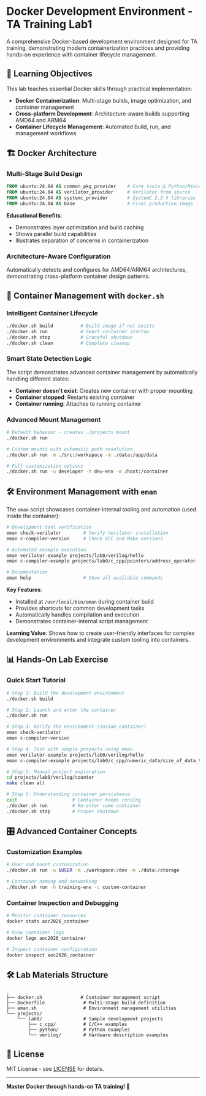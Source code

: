 # Docker Development Environment - TA Training Lab1

A comprehensive Docker-based development environment designed for TA training, demonstrating modern containerization practices and providing hands-on experience with container lifecycle management.

## 🎯 Learning Objectives

This lab teaches essential Docker skills through practical implementation:

- **Docker Containerization**: Multi-stage builds, image optimization, and container management
- **Cross-platform Development**: Architecture-aware builds supporting AMD64 and ARM64  
- **Container Lifecycle Management**: Automated build, run, and management workflows

## 🏗️ Docker Architecture

### Multi-Stage Build Design

```dockerfile
FROM ubuntu:24.04 AS common_pkg_provider    # Core tools & Python/Miniconda
FROM ubuntu:24.04 AS verilator_provider     # Verilator from source
FROM ubuntu:24.04 AS systemc_provider       # SystemC 2.3.4 libraries
FROM ubuntu:24.04 AS base                   # Final production image
```

**Educational Benefits**: 
- Demonstrates layer optimization and build caching
- Shows parallel build capabilities
- Illustrates separation of concerns in containerization

### Architecture-Aware Configuration
Automatically detects and configures for AMD64/ARM64 architectures, demonstrating cross-platform container design patterns.

## 🚀 Container Management with `docker.sh`

### Intelligent Container Lifecycle
```bash
./docker.sh build          # Build image if not exists
./docker.sh run            # Smart container startup
./docker.sh stop           # Graceful shutdown
./docker.sh clean          # Complete cleanup
```

### Smart State Detection Logic
The script demonstrates advanced container management by automatically handling different states:
- **Container doesn't exist**: Creates new container with proper mounting
- **Container stopped**: Restarts existing container  
- **Container running**: Attaches to running container

### Advanced Mount Management
```bash
# Default behavior - creates ./projects mount
./docker.sh run

# Custom mounts with automatic path resolution
./docker.sh run -m ./src:/workspace -m ./data:/app/data

# Full customization options
./docker.sh run -u developer -h dev-env -m /host:/container
```

## 🛠️ Environment Management with `eman`

The `eman` script showcases container-internal tooling and automation (used inside the container):

```bash
# Development tool verification
eman check-verilator        # Verify Verilator installation
eman c-compiler-version     # Check GCC and Make versions

# Automated example execution
eman verilator-example projects/lab0/verilog/hello
eman c-compiler-example projects/lab0/c_cpp/pointers/address_operator

# Documentation
eman help                   # Show all available commands
```

**Key Features**:
- Installed at `/usr/local/bin/eman` during container build
- Provides shortcuts for common development tasks
- Automatically handles compilation and execution
- Demonstrates container-internal script management

**Learning Value**: Shows how to create user-friendly interfaces for complex development environments and integrate custom tooling into containers.

## 📊 Hands-On Lab Exercise

### Quick Start Tutorial
```bash
# Step 1: Build the development environment
./docker.sh build

# Step 2: Launch and enter the container  
./docker.sh run

# Step 3: Verify the environment (inside container)
eman check-verilator
eman c-compiler-version

# Step 4: Test with sample projects using eman
eman verilator-example projects/lab0/verilog/hello
eman c-compiler-example projects/lab0/c_cpp/numeric_data/size_of_data_type

# Step 5: Manual project exploration
cd projects/lab0/verilog/counter
make clean all

# Step 6: Understanding container persistence
exit                    # Container keeps running
./docker.sh run         # Re-enter same container
./docker.sh stop        # Proper shutdown
```

## 🎛️ Advanced Container Concepts

### Customization Examples
```bash
# User and mount customization
./docker.sh run -u $USER -m ./workspace:/dev -m ./data:/storage

# Container naming and networking
./docker.sh run -h training-env -c custom-container
```

### Container Inspection and Debugging
```bash
# Monitor container resources
docker stats aoc2026_container

# View container logs
docker logs aoc2026_container

# Inspect container configuration
docker inspect aoc2026_container
```

## 🛠️ Lab Materials Structure

```
.
├── docker.sh              # Container management script
├── Dockerfile              # Multi-stage build definition
├── eman.sh                 # Environment management utilities
└── projects/
    └── lab0/               # Sample development projects
        ├── c_cpp/          # C/C++ examples
        ├── python/         # Python examples
        └── verilog/        # Hardware description examples
```

## 📄 License

MIT License - see [LICENSE](LICENSE) for details.

---

**Master Docker through hands-on TA training! 🐳**